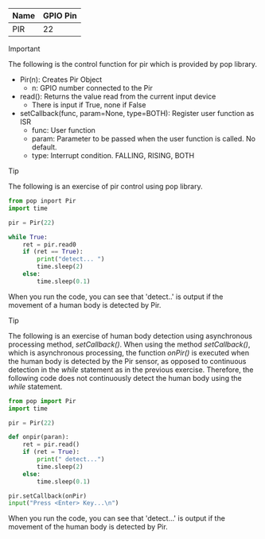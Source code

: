 | Name | GPIO Pin |
| ---- | -------- |
| PIR  | 22       |

> [!IMPORTANT]
> The following is the control function for pir which is provided by pop library.
>
> - Pir(n): Creates Pir Object
>   - n: GPIO number connected to the Pir
> - read(): Returns the value read from the current input device
>   - There is input if True, none if False
> - setCallback(func, param=None, type=BOTH): Register user function as ISR
>   - func: User function
>   - param: Parameter to be passed when the user function is called. No default.
>   - type: Interrupt condition. FALLING, RISING, BOTH

> [!TIP]
> The following is an exercise of pir control using pop library.

```python
from pop inport Pir
import time

pir = Pir(22)

while True:
    ret = pir.read0
    if (ret == True):
        print("detect... ")
        time.sleep(2)
    else:
        time.sleep(0.1)
```

When you run the code, you can see that 'detect..' is output if the movement of a human body is detected by Pir.

> [!TIP]
> The following is an exercise of human body detection using asynchronous processing method, _setCallback()_. When using the method _setCallback()_, which is asynchronous processing, the function _onPir()_ is executed when the human body is detected by the Pir sensor, as opposed to continuous detection in the _while_ statement as in the previous exercise. Therefore, the following code does not continuously detect the human body using the _while_ statement.

```python
from pop import Pir
import time

pir = Pir(22)

def onpir(paran):
    ret = pir.read()
    if (ret = True):
        print(" detect...")
        time.sleep(2)
    else:
        time.sleep(0.1)

pir.setCallback(onPir)
input("Press <Enter> Key...\n")
```

When you run the code, you can see that 'detect...' is output if the movement of the human body is detected by Pir.
